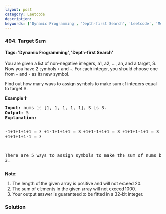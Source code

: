 ```yaml
---
layout: post
category: Leetcode
description: 
keywords: ['Dynamic Programming', 'Depth-first Search', 'Leetcode', 'Medium']
---
```

### [494. Target Sum](https://leetcode.com/problems/target-sum)

#### Tags: 'Dynamic Programming', 'Depth-first Search'

<div class="content__u3I1 question-content__JfgR"><div><p>
You are given a list of non-negative integers, a1, a2, ..., an, and a target, S. Now you have 2 symbols <code>+</code> and <code>-</code>. For each integer, you should choose one from <code>+</code> and <code>-</code> as its new symbol.
</p>
<p>Find out how many ways to assign symbols to make sum of integers equal to target S.  
</p>
<p><b>Example 1:</b><br/>
</p><pre><b>Input:</b> nums is [1, 1, 1, 1, 1], S is 3. 
<b>Output:</b> 5
<b>Explanation:</b> 

-1+1+1+1+1 = 3
+1-1+1+1+1 = 3
+1+1-1+1+1 = 3
+1+1+1-1+1 = 3
+1+1+1+1-1 = 3

There are 5 ways to assign symbols to make the sum of nums be target 3.
</pre>
<p></p>
<p><b>Note:</b><br/>
</p><ol>
<li>The length of the given array is positive and will not exceed 20. </li>
<li>The sum of elements in the given array will not exceed 1000.</li>
<li>Your output answer is guaranteed to be fitted in a 32-bit integer.</li>
</ol>
<p></p></div></div>

### Solution
